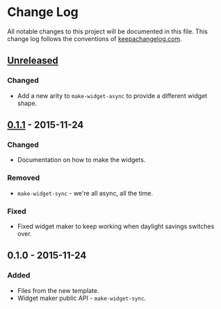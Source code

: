 # Change Log
All notable changes to this project will be documented in this file. This change log follows the conventions of [keepachangelog.com](http://keepachangelog.com/).

## [Unreleased][unreleased]
### Changed
- Add a new arity to `make-widget-async` to provide a different widget shape.

## [0.1.1] - 2015-11-24
### Changed
- Documentation on how to make the widgets.

### Removed
- `make-widget-sync` - we're all async, all the time.

### Fixed
- Fixed widget maker to keep working when daylight savings switches over.

## 0.1.0 - 2015-11-24
### Added
- Files from the new template.
- Widget maker public API - `make-widget-sync`.

[unreleased]: https://github.com/your-name/clojurelevels/compare/0.1.1...HEAD
[0.1.1]: https://github.com/your-name/clojurelevels/compare/0.1.0...0.1.1
